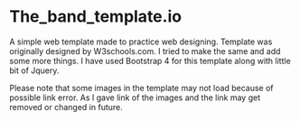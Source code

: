 # The_band_template.io
A simple web template made to practice web designing. Template was originally designed by W3schools.com. 
I tried to make the same and add some more things. I have used Bootstrap 4 for this template along with little bit of Jquery.

Please note that some images in the template may not load because of possible link error. As I gave link of the images and the
link may get removed or changed in future.

